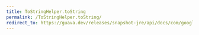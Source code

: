 ```yaml
---
title: ToStringHelper.toString
permalink: /ToStringHelper.toString/
redirect_to: https://guava.dev/releases/snapshot-jre/api/docs/com/google/common/base/MoreObjects.ToStringHelper.html#toString--
---
```

